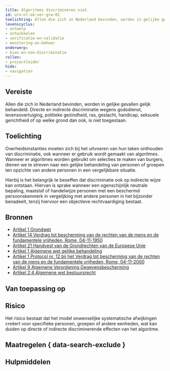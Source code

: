 ```yaml
---
title: Algoritmes discrimineren niet.
id: urn:nl:ak:ver:grw-02
toelichting: Allen die zich in Nederland bevinden, worden in gelijke gevallen gelijk behandeld. Directe en indirecte discriminatie wegens godsdienst, levensovertuiging, politieke gezindheid, ras, geslacht, handicap, seksuele gerichtheid of op welke grond dan ook, is niet toegestaan. 
levenscyclus: 
- ontwerp
- ontwikkelen
- verificatie-en-validatie
- monitoring-en-beheer
onderwerp:
- bias-en-non-discriminatie
rollen:
- projectleider
hide:
- navigation
---
```


<!-- tags -->

## Vereiste
Allen die zich in Nederland bevinden, worden in gelijke gevallen gelijk behandeld.
Directe en indirecte discriminatie wegens godsdienst, levensovertuiging, politieke gezindheid, ras, geslacht, handicap, seksuele gerichtheid of op welke grond dan ook, is niet toegestaan.

## Toelichting 
Overheidsinstanties moeten zich bij het uitvoeren van hun taken onthouden van discriminatie, ook wanneer er gebruik wordt gemaakt van algoritmes.
Wanneer er algoritmes worden gebruikt om selecties te maken van burgers, dienen we te streven naar een gelijke behandeling van personen of groepen ten opzichte van andere personen in een vergelijkbare situatie.

Hierbij is het belangrijk te beseffen dat discriminatie ook op indirecte wijze kan ontstaan.
Hiervan is sprake wanneer een ogenschijnlijk neutrale bepaling, maatstaf of handelwijze personen met een beschermd persoonskenmerk in vergelijking met andere personen in het bijzonder benadeelt, tenzij hiervoor een objectieve rechtvaardiging bestaat.

## Bronnen 
- [Artikel 1 Grondwet](https://wetten.overheid.nl/jci1.3:c:BWBR0001840&hoofdstuk=1&artikel=1&z=2023-02-22&g=2023-02-22) 
- [Artikel 14 Verdrag tot bescherming van de rechten van de mens en de fundamentele vrijheden, Rome, 04-11-1950](https://wetten.overheid.nl/jci1.3:c:BWBV0001000&titeldeel=I&artikel=14&z=2021-08-01&g=2021-08-01)
- [Artikel 21 Handvest van de Grondrechten van de Europese Unie](https://eur-lex.europa.eu/legal-content/NL/TXT/PDF/?uri=CELEX:12012P/TXT)
- [Artikel 1 Algemene wet gelijke behandeling](https://wetten.overheid.nl/jci1.3:c:BWBR0006502&hoofdstuk=1&paragraaf=1&artikel=1&z=2020-01-01&g=2020-01-01) 
- [Artikel 1 Protocol nr. 12 bij het Verdrag tot bescherming van de rechten van de mens en de fundamentele vrijheden, Rome, 04-11-2000](https://wetten.overheid.nl/jci1.3:c:BWBV0001676&artikel=1&z=2005-04-01&g=2005-04-01) 
- [Artikel 9 Algemene Verordening Gegevensbescherming](https://eur-lex.europa.eu/legal-content/NL/TXT/HTML/?uri=CELEX:32016R0679) 
- [Artikel 2:4 Algemene wet bestuursrecht](https://wetten.overheid.nl/jci1.3:c:BWBR0005537&hoofdstuk=2&afdeling=2.1&artikel=2:4&z=2024-05-01&g=2024-05-01) 

## Van toepassing op 
<!-- tags-ai-act -->

## Risico 
Het risico bestaat dat het model onwenselijke systematische afwijkingen creëert voor specifieke personen, groepen of andere eenheden, wat kan duiden op directe of indirecte discriminerende effecten van het algoritme.

## Maatregelen { data-search-exclude } 
<!-- list_maatregelen vereiste/grw-02-non-discriminatie no-search no-onderwerp no-rol no-levenscyclus -->

## Hulpmiddelen
<!-- list_hulpmiddelen vereiste/grw-02-non-discriminatie no-search no-onderwerp no-rol no-levenscyclus no-id -->
